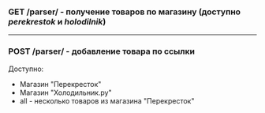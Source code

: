 ### **GET /parser/** - получение товаров по магазину (доступно *perekrestok* и *holodilnik*)
____
### **POST /parser/** - добавление товара по ссылки
Доступно:
- Магазин "Перекресток"
- Магазин "Холодильник.ру"
- all - несколько товаров из магазина "Перекресток" 
